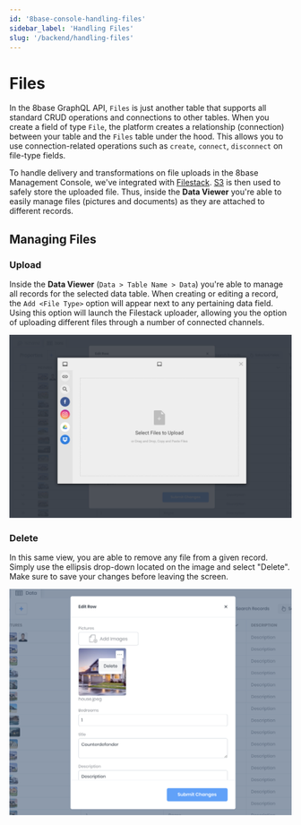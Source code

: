 ```yaml
---
id: '8base-console-handling-files'
sidebar_label: 'Handling Files'
slug: '/backend/handling-files'
---
```


# Files

In the 8base GraphQL API, `Files` is just another table that supports all standard CRUD operations and connections to other tables. When you create a field of type `File`, the platform creates a relationship (connection) between your table and the `Files` table under the hood. This allows you to use connection-related operations such as `create`, `connect`, `disconnect` on file-type fields.

To handle delivery and transformations on file uploads in the 8base Management Console, we've integrated with [Filestack](https://www.filestack.com/). [S3](https://aws.amazon.com/s3/) is then used to safely store the uploaded file. Thus, inside the **Data Viewer** you're able to easily manage files (pictures and documents) as they are attached to different records.

## Managing Files

### Upload
Inside the **Data Viewer** (`Data > Table Name > Data`) you're able to manage all records for the selected data table. When creating or editing a record, the `Add <File Type>` option will appear next to any pertaining data field. Using this option will launch the Filestack uploader, allowing you the option of uploading different files through a number of connected channels.

![Data Viewer uploader with connected channels](./images/data-viewer-upload.png)

### Delete
In this same view, you are able to remove any file from a given record. Simply use the ellipsis drop-down located on the image and select "Delete". Make sure to save your changes before leaving the screen.

![Delete files from a specific record](./images/data-viewer-file-delete.png)

